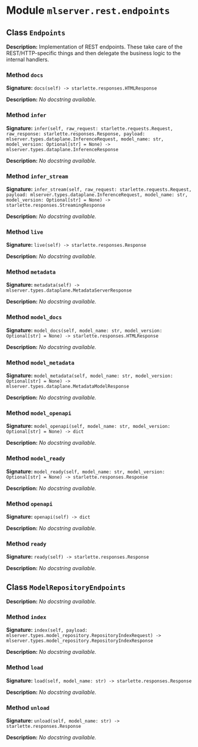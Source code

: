 # Module `mlserver.rest.endpoints`


## Class `Endpoints`


**Description:**
Implementation of REST endpoints.
These take care of the REST/HTTP-specific things and then delegate the
business logic to the internal handlers.

### Method `docs`


**Signature:** `docs(self) -> starlette.responses.HTMLResponse`


**Description:**
*No docstring available.*

### Method `infer`


**Signature:** `infer(self, raw_request: starlette.requests.Request, raw_response: starlette.responses.Response, payload: mlserver.types.dataplane.InferenceRequest, model_name: str, model_version: Optional[str] = None) -> mlserver.types.dataplane.InferenceResponse`


**Description:**
*No docstring available.*

### Method `infer_stream`


**Signature:** `infer_stream(self, raw_request: starlette.requests.Request, payload: mlserver.types.dataplane.InferenceRequest, model_name: str, model_version: Optional[str] = None) -> starlette.responses.StreamingResponse`


**Description:**
*No docstring available.*

### Method `live`


**Signature:** `live(self) -> starlette.responses.Response`


**Description:**
*No docstring available.*

### Method `metadata`


**Signature:** `metadata(self) -> mlserver.types.dataplane.MetadataServerResponse`


**Description:**
*No docstring available.*

### Method `model_docs`


**Signature:** `model_docs(self, model_name: str, model_version: Optional[str] = None) -> starlette.responses.HTMLResponse`


**Description:**
*No docstring available.*

### Method `model_metadata`


**Signature:** `model_metadata(self, model_name: str, model_version: Optional[str] = None) -> mlserver.types.dataplane.MetadataModelResponse`


**Description:**
*No docstring available.*

### Method `model_openapi`


**Signature:** `model_openapi(self, model_name: str, model_version: Optional[str] = None) -> dict`


**Description:**
*No docstring available.*

### Method `model_ready`


**Signature:** `model_ready(self, model_name: str, model_version: Optional[str] = None) -> starlette.responses.Response`


**Description:**
*No docstring available.*

### Method `openapi`


**Signature:** `openapi(self) -> dict`


**Description:**
*No docstring available.*

### Method `ready`


**Signature:** `ready(self) -> starlette.responses.Response`


**Description:**
*No docstring available.*

## Class `ModelRepositoryEndpoints`


**Description:**
*No docstring available.*

### Method `index`


**Signature:** `index(self, payload: mlserver.types.model_repository.RepositoryIndexRequest) -> mlserver.types.model_repository.RepositoryIndexResponse`


**Description:**
*No docstring available.*

### Method `load`


**Signature:** `load(self, model_name: str) -> starlette.responses.Response`


**Description:**
*No docstring available.*

### Method `unload`


**Signature:** `unload(self, model_name: str) -> starlette.responses.Response`


**Description:**
*No docstring available.*
